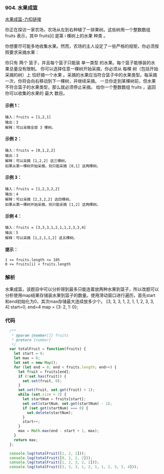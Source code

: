 ### 904. 水果成篮
[水果成篮-力扣链接](https://leetcode.cn/problems/fruit-into-baskets/)

你正在探访一家农场，农场从左到右种植了一排果树。这些树用一个整数数组 fruits 表示，其中 fruits[i] 是第 i 棵树上的水果 种类 。

你想要尽可能多地收集水果。然而，农场的主人设定了一些严格的规矩，你必须按照要求采摘水果：

你只有 两个 篮子，并且每个篮子只能装 单一类型 的水果。每个篮子能够装的水果总量没有限制。
你可以选择任意一棵树开始采摘，你必须从 每棵 树（包括开始采摘的树）上 恰好摘一个水果 。采摘的水果应当符合篮子中的水果类型。每采摘一次，你将会向右移动到下一棵树，并继续采摘。
一旦你走到某棵树前，但水果不符合篮子的水果类型，那么就必须停止采摘。
给你一个整数数组 fruits ，返回你可以收集的水果的 最大 数目。

#### 示例 1：
```shell
输入：fruits = [1,2,1]
输出：3
解释：可以采摘全部 3 棵树。
```
#### 示例 2：
```shell
输入：fruits = [0,1,2,2]
输出：3
解释：可以采摘 [1,2,2] 这三棵树。
如果从第一棵树开始采摘，则只能采摘 [0,1] 这两棵树。
```
#### 示例 3：
```shell
输入：fruits = [1,2,3,2,2]
输出：4
解释：可以采摘 [2,3,2,2] 这四棵树。
如果从第一棵树开始采摘，则只能采摘 [1,2] 这两棵树。
```

#### 示例 4：
```shell
输入：fruits = [3,3,3,1,2,1,1,2,3,3,4]
输出：5
解释：可以采摘 [1,2,1,1,2] 这五棵树。
```

#### 提示：
```shell
1 <= fruits.length <= 105
0 <= fruits[i] < fruits.length
```

### 解析
水果成篮，该题目中可以分析得到最多只能连着放两种水果到篮子，所以改题可以分析使用map结果存储装水果到篮子的数量。使用滑动窗口进行遍历，首先start和end初始化为0，其次max存储最大连续放多少个。
[3, 3, 3, 1, 2, 1, 1, 2, 3, 3, 4]
start=0, end=4
map = {3: 2, 1: 0};

### 代码
```javascript
  /**
   * @param {number[]} fruits
   * @return {number}
   */
  var totalFruit = function(fruits) {
    let start = 0;
    let max = 0;
    let set = new Map();
    for (let end = 0; end < fruits.length; end++) {
      let fruit = fruits[end];
      if (!set.has(fruit)) {
        set.set(fruit, 0);
      }
      set.set(fruit, set.get(fruit) + 1);
      while (set.size > 2) {
        let startNum = fruits[start];
        set.set(startNum, set.get(startNum) - 1);
        if (set.get(startNum) === 0) {
          set.delete(startNum);
        }
        start++;
      }
      max = Math.max(end - start + 1, max);
    }
    return max;
  };

  console.log(totalFruit([1, 2, 1]));
  console.log(totalFruit([0, 1, 2, 2]));
  console.log(totalFruit([1, 2, 3, 2, 2]));
  console.log(totalFruit([3, 3, 3, 1, 2, 1, 1, 2, 3, 3, 4]));

```